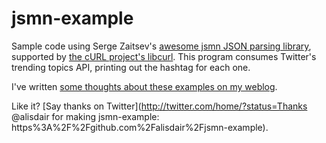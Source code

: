 # jsmn-example

Sample code using Serge Zaitsev's [awesome jsmn JSON parsing library][jsmn], supported by [the cURL project's libcurl][libcurl]. This program consumes Twitter's trending topics API, printing out the hashtag for each one.

I've written [some thoughts about these examples on my weblog](http://alisdair.mcdiarmid.org/2012/08/14/jsmn-example.html).

Like it? [Say thanks on Twitter](http://twitter.com/home/?status=Thanks @alisdair for making jsmn-example: https%3A%2F%2Fgithub.com%2Falisdair%2Fjsmn-example).

[jsmn]: https://bitbucket.org/zserge/jsmn/src
[libcurl]: http://curl.haxx.se/libcurl/
